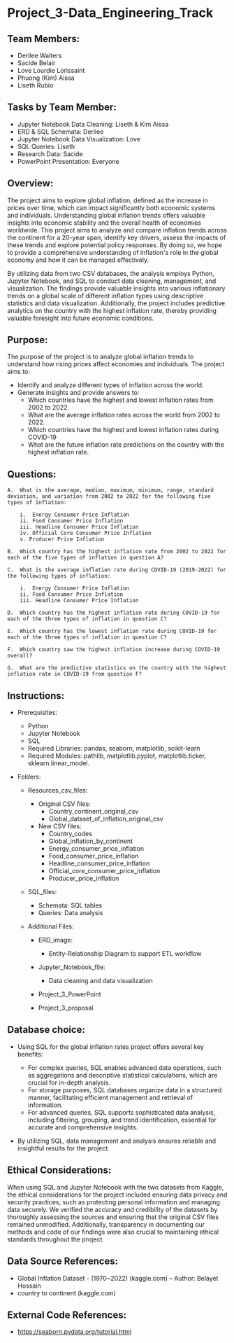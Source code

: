 # Project_3-Data_Engineering_Track

## Team Members:
- Derilee Walters
- Sacide Belair
- Love Lourdie Lorissaint
- Phuong (Kim) Aissa
- Liseth Rubio 

## Tasks by Team Member:
- Jupyter Notebook Data Cleaning: Liseth & Kim Aissa 
- ERD & SQL Schemata: Derilee
- Jupyter Notebook Data Visualization: Love
- SQL Queries: Liseth
- Research Data: Sacide
- PowerPoint Presentation: Everyone 


## Overview:
The project aims to explore global inflation, defined as the increase in prices over time, which can impact significantly both economic systems and individuals. Understanding global inflation trends offers valuable insights into economic stability and the overall health of economies worldwide. This project aims to analyze and compare inflation trends across the continent for a 20-year span, identify key drivers, assess the impacts of these trends and explore potential policy responses. By doing so, we hope to provide a comprehensive understanding of inflation's role in the global economy and how it can be managed effectively. 

By utilizing data from two CSV databases, the analysis employs Python, Jupyter Notebook, and SQL to conduct data cleaning, management, and visualization. The findings provide valuable insights into various inflationary trends on a global scale of different inflation types using descriptive statistics and data visualization. Additionally, the project includes predictive analytics on the country with the highest inflation rate, thereby providing valuable foresight into future economic conditions.

## Purpose: 
The purpose of the project is to analyze global inflation trends to understand how rising prices affect economies and individuals. The project aims to:

- Identify and analyze different types of inflation across the world.
- Generate insights and provide answers to:
    - Which countries have the highest and lowest inflation rates from 2002 to 2022. 
    - What are the average inflation rates across the world from 2002 to 2022. 
    - Which countries have the highest and lowest inflation rates during COVID-19
    - What are the future inflation rate predictions on the country with the highest inflation rate. 

## Questions:
    A.	What is the average, median, maximum, minimum, range, standard deviation, and variation from 2002 to 2022 for the following five types of inflation:

        i.	Energy Consumer Price Inflation
        ii.	Food Consumer Price Inflation
        iii. Headline Consumer Price Inflation
        iv.	Official Core Consumer Price Inflation
        v. Producer Price Inflation 

    B.	Which country has the highest inflation rate from 2002 to 2022 for each of the five types of inflation in question A? 

    C.	What is the average inflation rate during COVID-19 (2019-2022) for the following types of inflation:

        i.	Energy Consumer Price Inflation
        ii.	Food Consumer Price Inflation
        iii. Headline Consumer Price Inflation

    D.	Which country has the highest inflation rate during COVID-19 for each of the three types of inflation in question C? 

    E.	Which country has the lowest inflation rate during COVID-19 for each of the three types of inflation in question C?

    F.	Which country saw the highest inflation increase during COVID-19 overall? 

    G.	What are the predictive statistics on the country with the highest inflation rate in COVID-19 from question F? 

## Instructions:

- Prerequisites: 	
    - Python
    - Jupyter Notebook
    - SQL 
    - Required Libraries: pandas, seaborn, matplotlib, scikit-learn
    - Required Modules: pathlib, matplotlib.pyplot, matplotlib.ticker, sklearn.linear_model. 

- Folders:
    - Resources_csv_files: 
        - Original CSV files:
            - Country_continent_original_csv
            - Global_dataset_of_inflation_original_csv
        - New CSV files: 
            - Country_codes
            - Global_inflation_by_continent
            - Energy_consumer_price_inflation
            - Food_consumer_price_inflation
            - Headline_consumer_price_inflation
            - Official_core_consumer_price_inflation
            - Producer_price_inflation
    - SQL_files:
        - Schemata: SQL tables
        - Queries: Data analysis 

    - Additional Files:
        - ERD_image: 
            - Entity-Relationship Diagram to support ETL workflow

        - Jupyter_Notebook_file:
            - Data cleaning and data visualization

        - Project_3_PowerPoint
        - Project_3_proposal



## Database choice:

- Using SQL for the global inflation rates project offers several key benefits:

    - For complex queries, SQL enables advanced data operations, such as aggregations and descriptive statistical calculations, which are crucial for in-depth analysis.
    - For storage purposes, SQL databases organize data in a structured manner, facilitating efficient management and retrieval of information.
    - For advanced queries, SQL supports sophisticated data analysis, including filtering, grouping, and trend identification, essential for accurate and comprehensive insights.

- By utilizing SQL, data management and analysis ensures reliable and insightful results for the project.

## Ethical Considerations:

When using SQL and Jupyter Notebook with the two datasets from Kaggle, the ethical considerations for the project included ensuring data privacy and security practices, such as protecting personal information and managing data securely. We verified the accuracy and credibility of the datasets by thoroughly assessing the sources and ensuring that the original CSV files remained unmodified. Additionally, transparency in documenting our methods and code of our findings were also crucial to maintaining ethical standards throughout the project.

## Data Source References: 
- Global Inflation Dataset - (1970~2022) (kaggle.com) – Author: Belayet Hossain
- country to continent (kaggle.com)

## External Code References:
- https://seaborn.pydata.org/tutorial.html
